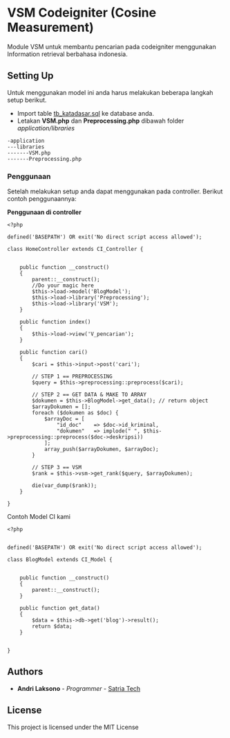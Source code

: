 # VSM Codeigniter (Cosine Measurement)
Module VSM untuk membantu pencarian pada codeigniter menggunakan Information retrieval berbahasa indonesia.

## Setting Up
Untuk menggunakan model ini anda harus melakukan beberapa langkah setup berikut.
* Import table [tb_katadasar.sql](https://github.com/AndriLaksono/VSM-Codeigniter/blob/master/tb_katadasar.sql) ke database anda.
* Letakan **VSM.php** dan **Preprocessing.php** dibawah folder *application/libraries*
```
-application
---libraries
-------VSM.php
-------Preprocessing.php
```

### Penggunaan
Setelah melakukan setup anda dapat menggunakan pada controller.
Berikut contoh penggunaannya:

**Penggunaan di controller**
```
<?php

defined('BASEPATH') OR exit('No direct script access allowed');

class HomeController extends CI_Controller {

    
    public function __construct()
    {
        parent::__construct();
        //Do your magic here
        $this->load->model('BlogModel');
        $this->load->library('Preprocessing');
        $this->load->library('VSM');
    }

    public function index()
    {
        $this->load->view('V_pencarian');
    }

    public function cari()
    {
        $cari = $this->input->post('cari');
        
        // STEP 1 == PREPROCESSING
        $query = $this->preprocessing::preprocess($cari);

        // STEP 2 == GET DATA & MAKE TO ARRAY
        $dokumen = $this->BlogModel->get_data(); // return object
        $arrayDokumen = [];
        foreach ($dokumen as $doc) {
            $arrayDoc = [
                "id_doc"    => $doc->id_kriminal,
                "dokumen"   => implode(" ", $this->preprocessing::preprocess($doc->deskripsi))
            ];
            array_push($arrayDokumen, $arrayDoc);
        }
        
        // STEP 3 == VSM 
        $rank = $this->vsm->get_rank($query, $arrayDokumen);

        die(var_dump($rank));
    }

}
```

Contoh Model CI kami
```
<?php


defined('BASEPATH') OR exit('No direct script access allowed');

class BlogModel extends CI_Model {

    
    public function __construct()
    {
        parent::__construct();
    }

    public function get_data()
    {
        $data = $this->db->get('blog')->result();
        return $data;
    }
    

}
```

## Authors

* **Andri Laksono** - *Programmer* - [Satria Tech](https://satriatech.com)

## License

This project is licensed under the MIT License
